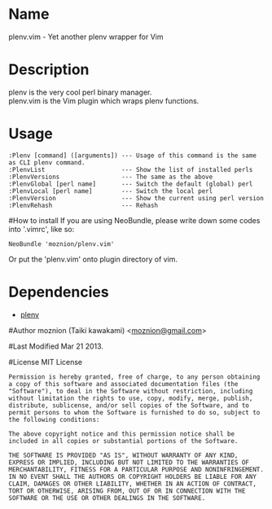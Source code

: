 # Name
plenv.vim - Yet another plenv wrapper for Vim

# Description
plenv is the very cool perl binary manager.  
plenv.vim is the Vim plugin which wraps plenv functions.

# Usage
    :Plenv [command] ([arguments]) --- Usage of this command is the same as CLI plenv command.
    :PlenvList                     --- Show the list of installed perls
    :PlenvVersions                 --- The same as the above
    :PlenvGlobal [perl name]       --- Switch the default (global) perl
    :PlenvLocal [perl name]        --- Switch the local perl
    :PlenvVersion                  --- Show the current using perl version
    :PlenvRehash                   --- Rehash

#How to install
If you are using NeoBundle, please write down some codes into '.vimrc', like so:

    NeoBundle 'moznion/plenv.vim'

Or put the 'plenv.vim' onto plugin directory of vim.

# Dependencies
- [plenv](https://github.com/tokuhirom/plenv)

#Author
moznion (Taiki kawakami) \<moznion@gmail.com\>

#Last Modified
Mar 21 2013.

#License
MIT License

    Permission is hereby granted, free of charge, to any person obtaining a copy of this software and associated documentation files (the "Software"), to deal in the Software without restriction, including without limitation the rights to use, copy, modify, merge, publish, distribute, sublicense, and/or sell copies of the Software, and to permit persons to whom the Software is furnished to do so, subject to the following conditions:

    The above copyright notice and this permission notice shall be included in all copies or substantial portions of the Software.

    THE SOFTWARE IS PROVIDED "AS IS", WITHOUT WARRANTY OF ANY KIND, EXPRESS OR IMPLIED, INCLUDING BUT NOT LIMITED TO THE WARRANTIES OF MERCHANTABILITY, FITNESS FOR A PARTICULAR PURPOSE AND NONINFRINGEMENT. IN NO EVENT SHALL THE AUTHORS OR COPYRIGHT HOLDERS BE LIABLE FOR ANY CLAIM, DAMAGES OR OTHER LIABILITY, WHETHER IN AN ACTION OF CONTRACT, TORT OR OTHERWISE, ARISING FROM, OUT OF OR IN CONNECTION WITH THE SOFTWARE OR THE USE OR OTHER DEALINGS IN THE SOFTWARE.
